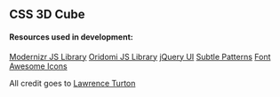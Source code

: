 <h2> CSS 3D Cube </h2>
<h4> Resources used in development:</h4>
<a href="http://modernizr.com/">Modernizr JS Library</a>
<a href="http://oridomi.com/">Oridomi JS Library</a>
<a href="https://jqueryui.com">jQuery UI</a>
<a href="http://subtlepatterns.com/"> Subtle Patterns</a>
<a href="http://fontawesome.io/">Font Awesome Icons</a>

<p>All credit goes to <a href="https://tutsplus.com/course/css-3d-essentials/">Lawrence Turton</a></p>